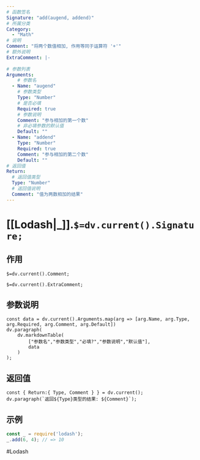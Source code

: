 ```yaml
---
# 函数签名
Signature: "add(augend, addend)"
# 所属分类
Category:
  - "Math"
# 说明
Comment: "将两个数值相加, 作用等同于运算符 '+'"
# 额外说明
ExtraComment: |-
  
# 参数列表
Arguments:
    # 参数名
  - Name: "augend"
    # 参数类型
    Type: "Number"
    # 是否必填
    Required: true
    # 参数说明
    Comment: "参与相加的第一个数"
    # 非必填参数的默认值
    Default: ""
  - Name: "addend"
    Type: "Number"
    Required: true
    Comment: "参与相加的第二个数"
    Default: ""
# 返回值
Return:
  # 返回值类型
  Type: "Number"
  # 返回值说明
  Comment: "值为两数相加的结果"
---
```

# [[Lodash|_]].`$=dv.current().Signature;`
## 作用

`$=dv.current().Comment;`

`$=dv.current().ExtraComment;`

## 参数说明
```dataviewjs
const data = dv.current().Arguments.map(arg => [arg.Name, arg.Type, arg.Required, arg.Comment, arg.Default])
dv.paragraph(
	dv.markdownTable(
		["参数名","参数类型","必填?","参数说明","默认值"],
		data
	)
);
```

## 返回值
```dataviewjs
const { Return:{ Type, Comment } } = dv.current();
dv.paragraph(`返回${Type}类型的结果: ${Comment}`);
```

## 示例
```javascript
const _ = require('lodash');
_.add(6, 4); // => 10
```

#Lodash 